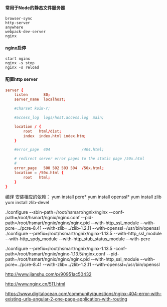 #### 常用于Node的静态文件服务器
```shell
browser-sync
http-server
anywhere
webpack-dev-server
nginx
```
#### nginx启停
```shell
start nginx
nginx -s stop
nginx -s reload
```

#### 配置http server
```conf
server {
	listen       80;
	server_name  localhost;

	#charset koi8-r;

	#access_log  logs/host.access.log  main;

	location / {
	    root   html/dist;
	    index  index.html index.htm;
	}

	#error_page  404              /404.html;

	# redirect server error pages to the static page /50x.html
	#
	error_page   500 502 503 504  /50x.html;
	location = /50x.html {
	    root   html;
	}
}
```

编译 
安装相应的依赖：
 yum install pcre*
 yum install openssl*
 yum install zlib 
 yum install zlib-devel

./configure --sbin-path=/root/hsmart/ngnix/nginx --conf-path=/root/hsmart/ngnix/nginx.conf --pid-path=/root/hsmart/ngnix/nginx/nginx.pid --with-http_ssl_module --with-pcre=../pcre-8.41 --with-zlib=../zlib-1.2.11 --with-openssl=/usr/bin/openssl
./configure --prefix=/root/hsmart/ngnix/nginx-1.13.5 --with-http_ssl_module --with-http_spdy_module --with-http_stub_status_module --with-pcre



./configure --prefix=/root/hsmart/ngnix/nginx-1.13.5 -conf-path=/root/hsmart/ngnix/nginx-1.13.5/nginx.conf --pid-path=/root/hsmart/ngnix/nginx/nginx.pid --with-http_ssl_module --with-pcre=../pcre-8.41 --with-zlib=../zlib-1.2.11 --with-openssl=/usr/bin/openssl

http://www.jianshu.com/p/90951ac50432

http://www.nginx.cn/511.html

https://www.digitalocean.com/community/questions/nginx-404-error-with-existing-urls-angular-2-one-page-application-with-routing